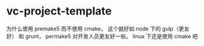# vc-project-template

为什么使用 premake5 而不使用 cmake， 这个就好如 node 下的 gulp（更友好） 和 grunt， permake5 对开发人员更友好一些。  linux 下还是使用 cmake 吧








